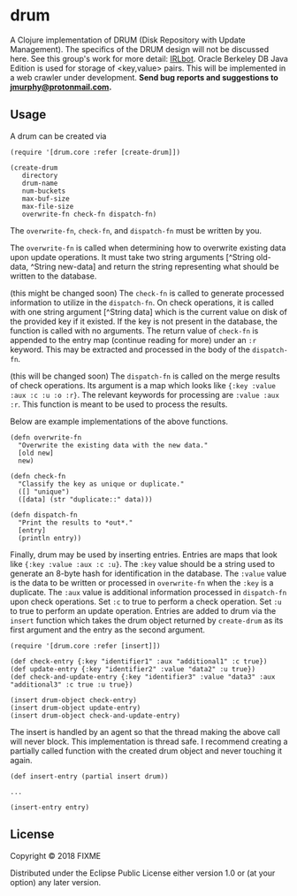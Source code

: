 # drum

A Clojure implementation of DRUM (Disk Repository with Update Management).  The specifics of the DRUM design will not be discussed here.  See this group's work for more detail: [IRLbot](http://irl.cs.tamu.edu/crawler/).  Oracle Berkeley DB Java Edition is used for storage of <key,value> pairs.  This will be implemented in a web crawler under development.  **Send bug reports and suggestions to jmurphy@protonmail.com.**

## Usage

A drum can be created via 
```
(require '[drum.core :refer [create-drum]])

(create-drum 
   directory 
   drum-name
   num-buckets
   max-buf-size
   max-file-size
   overwrite-fn check-fn dispatch-fn)
```

The `overwrite-fn`, `check-fn`, and `dispatch-fn` must be written by you.

The `overwrite-fn` is called when determining how to overwrite existing data upon update operations.  It must take two string arguments \[^String old-data, ^String new-data\] and return the string representing what should be written to the database.

(this might be changed soon)
The `check-fn` is called to generate processed information to utilize in the `dispatch-fn`.  On check operations, it is called with one string argument \[^String data\] which is the current value on disk of the provided key if it existed.  If the key is not present in the database, the function is called with no arguments.  The return value of `check-fn` is appended to the entry map (continue reading for more) under an `:r` keyword.  This may be extracted and processed in the body of the `dispatch-fn`.

(this will be changed soon)
The `dispatch-fn` is called on the merge results of check operations.  Its argument is a map which looks like `{:key :value :aux :c :u :o :r}`.  The relevant keywords for processing are `:value :aux :r`.  This function is meant to be used to process the results.

Below are example implementations of the above functions.

```
(defn overwrite-fn
  "Overwrite the existing data with the new data."
  [old new]
  new)
  
(defn check-fn
  "Classify the key as unique or duplicate."
  ([] "unique")
  ([data] (str "duplicate::" data)))
  
(defn dispatch-fn
  "Print the results to *out*."
  [entry]
  (println entry))
```

Finally, drum may be used by inserting entries.  Entries are maps that look like `{:key :value :aux :c :u}`.  The `:key` value should be a string used to generate an 8-byte hash for identification in the database.  The `:value` value is the data to be written or processed in `overwrite-fn` when the `:key` is a duplicate.  The `:aux` value is additional information processed in `dispatch-fn` upon check operations.  Set `:c` to true to perform a check operation.  Set `:u` to true to perform an update operation.  Entries are added to drum via the `insert` function which takes the drum object returned by `create-drum` as its first argument and the entry as the second argument.
```
(require '[drum.core :refer [insert]])

(def check-entry {:key "identifier1" :aux "additional1" :c true})
(def update-entry {:key "identifier2" :value "data2" :u true})
(def check-and-update-entry {:key "identifier3" :value "data3" :aux "additional3" :c true :u true})

(insert drum-object check-entry)
(insert drum-object update-entry)
(insert drum-object check-and-update-entry)
```

The insert is handled by an agent so that the thread making the above call will never block.  This implementation is thread safe.  I recommend creating a partially called function with the created drum object and never touching it again.
```
(def insert-entry (partial insert drum))

...

(insert-entry entry)
```

## License

Copyright © 2018 FIXME

Distributed under the Eclipse Public License either version 1.0 or (at
your option) any later version.
